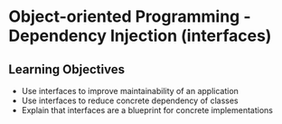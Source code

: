 # Object-oriented Programming - Dependency Injection (interfaces)

## Learning Objectives
- Use interfaces to improve maintainability of an application
- Use interfaces to reduce concrete dependency of classes
- Explain that interfaces are a blueprint for concrete implementations


